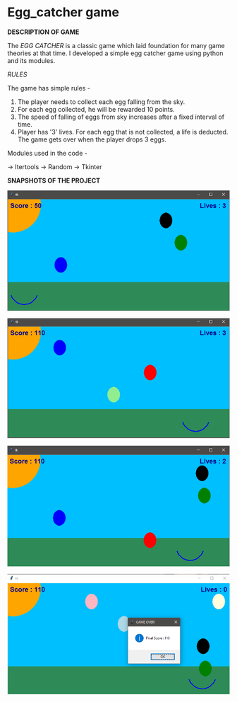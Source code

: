 # Egg_catcher game
 
 
 **DESCRIPTION OF GAME**
 
 The _EGG CATCHER_ is a classic game which laid foundation for many game theories at that time. 
 I developed a simple egg catcher game using python and its modules.

_RULES_

The game has simple rules - 
1. The player needs to collect each egg falling from the sky.
2. For each egg collected, he will be rewarded 10 points.
3. The speed of falling of eggs from sky increases after a fixed interval of time.
4. Player has '3' lives. For each egg that is not collected, a life is deducted. The game gets over when the player drops 3 eggs.

Modules used in the code - 

-> Itertools
-> Random
-> Tkinter


**SNAPSHOTS OF THE PROJECT**
 
 ![Image of game ](https://github.com/imakshit/Egg_catcher-game/blob/master/screenshots/ss1.png)
 
 ![Image of game](https://github.com/imakshit/Egg_catcher-game/blob/master/screenshots/ss2.png)
 
 ![Image of game](https://github.com/imakshit/Egg_catcher-game/blob/master/screenshots/ss3.png)
 
 ![Image of game](https://github.com/imakshit/Egg_catcher-game/blob/master/screenshots/ss4.png)
 

